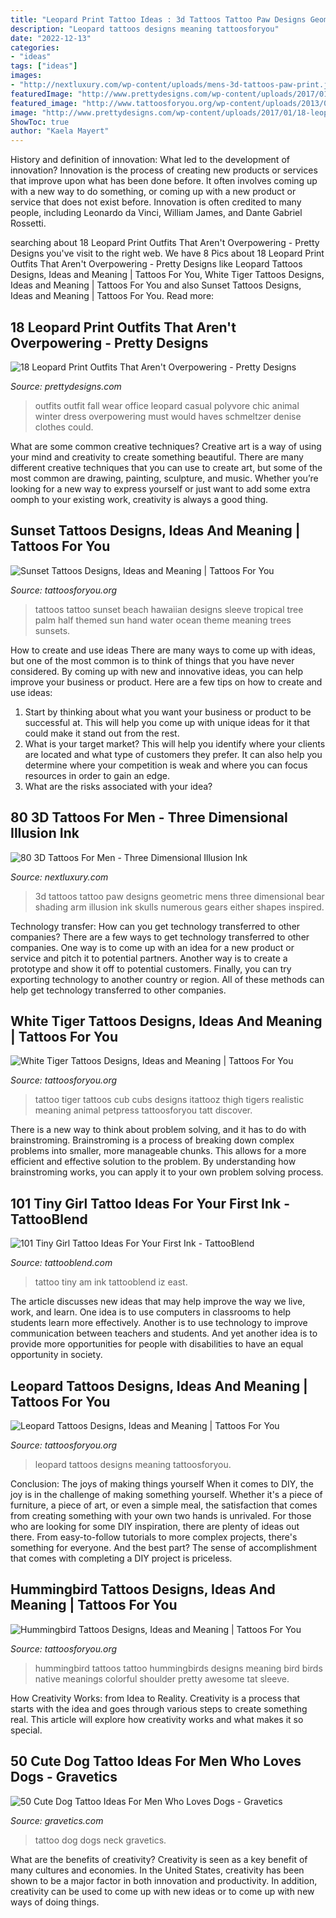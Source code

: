 ```yaml
---
title: "Leopard Print Tattoo Ideas : 3d Tattoos Tattoo Paw Designs Geometric Mens Three Dimensional Bear Shading Arm Illusion Ink Skulls Numerous Gears Either Shapes Inspired"
description: "Leopard tattoos designs meaning tattoosforyou"
date: "2022-12-13"
categories:
- "ideas"
tags: ["ideas"]
images:
- "http://nextluxury.com/wp-content/uploads/mens-3d-tattoos-paw-print.jpg"
featuredImage: "http://www.prettydesigns.com/wp-content/uploads/2017/01/18-leopard-print-outfits-that-arent-overpowering.jpg"
featured_image: "http://www.tattoosforyou.org/wp-content/uploads/2013/09/Hummingbirds-Tattoo.jpg"
image: "http://www.prettydesigns.com/wp-content/uploads/2017/01/18-leopard-print-outfits-that-arent-overpowering.jpg"
ShowToc: true
author: "Kaela Mayert"
---
```



History and definition of innovation: What led to the development of innovation?
Innovation is the process of creating new products or services that improve upon what has been done before. It often involves coming up with a new way to do something, or coming up with a new product or service that does not exist before. Innovation is often credited to many people, including Leonardo da Vinci, William James, and Dante Gabriel Rossetti.

	

		
searching about 18 Leopard Print Outfits That Aren&#039;t Overpowering - Pretty Designs you've visit to the right web. We have 8 Pics about 18 Leopard Print Outfits That Aren&#039;t Overpowering - Pretty Designs like Leopard Tattoos Designs, Ideas and Meaning | Tattoos For You, White Tiger Tattoos Designs, Ideas and Meaning | Tattoos For You and also Sunset Tattoos Designs, Ideas and Meaning | Tattoos For You. Read more:
		
    
## 18 Leopard Print Outfits That Aren&#039;t Overpowering - Pretty Designs

<img loading=lazy src="http://www.prettydesigns.com/wp-content/uploads/2017/01/18-leopard-print-outfits-that-arent-overpowering.jpg" onerror="this.onerror=null;this.src='https://tse3.mm.bing.net/th?id=OIP.T2QtcIfI_9uLE8wPI5I6iQHaLT&amp;pid=15.1';" alt="18 Leopard Print Outfits That Aren&#039;t Overpowering - Pretty Designs">

_Source: prettydesigns.com_

>outfits outfit fall wear office leopard casual polyvore chic animal winter dress overpowering must would haves schmeltzer denise clothes could. 

	

What are some common creative techniques?
Creative art is a way of using your mind and creativity to create something beautiful. There are many different creative techniques that you can use to create art, but some of the most common are drawing, painting, sculpture, and music. Whether you’re looking for a new way to express yourself or just want to add some extra oomph to your existing work, creativity is always a good thing.

    
## Sunset Tattoos Designs, Ideas And Meaning | Tattoos For You

<img loading=lazy src="https://www.tattoosforyou.org/wp-content/uploads/2016/03/Sunset-Tattoos-Pictures.jpg" onerror="this.onerror=null;this.src='https://tse3.mm.bing.net/th?id=OIP.nk0Va-fBOQ1wvprVVHkgggHaJ6&amp;pid=15.1';" alt="Sunset Tattoos Designs, Ideas and Meaning | Tattoos For You">

_Source: tattoosforyou.org_

>tattoos tattoo sunset beach hawaiian designs sleeve tropical tree palm half themed sun hand water ocean theme meaning trees sunsets. 

	

How to create and use ideas
There are many ways to come up with ideas, but one of the most common is to think of things that you have never considered. By coming up with new and innovative ideas, you can help improve your business or product. Here are a few tips on how to create and use ideas: 
1. Start by thinking about what you want your business or product to be successful at. This will help you come up with unique ideas for it that could make it stand out from the rest. 
2. What is your target market? This will help you identify where your clients are located and what type of customers they prefer. It can also help you determine where your competition is weak and where you can focus resources in order to gain an edge. 
3. What are the risks associated with your idea?

    
## 80 3D Tattoos For Men - Three Dimensional Illusion Ink

<img loading=lazy src="http://nextluxury.com/wp-content/uploads/mens-3d-tattoos-paw-print.jpg" onerror="this.onerror=null;this.src='https://tse2.mm.bing.net/th?id=OIP.8MMThXwV5NC1CwZYXgo50QAAAA&amp;pid=15.1';" alt="80 3D Tattoos For Men - Three Dimensional Illusion Ink">

_Source: nextluxury.com_

>3d tattoos tattoo paw designs geometric mens three dimensional bear shading arm illusion ink skulls numerous gears either shapes inspired. 

	

Technology transfer: How can you get technology transferred to other companies?
There are a few ways to get technology transferred to other companies. One way is to come up with an idea for a new product or service and pitch it to potential partners. Another way is to create a prototype and show it off to potential customers. Finally, you can try exporting technology to another country or region. All of these methods can help get technology transferred to other companies.

    
## White Tiger Tattoos Designs, Ideas And Meaning | Tattoos For You

<img loading=lazy src="https://www.tattoosforyou.org/wp-content/uploads/2016/03/White-Tiger-Tattoos-for-Girls.jpg" onerror="this.onerror=null;this.src='https://tse2.mm.bing.net/th?id=OIP.ZDZUFDW6akgsjM4Ovb2AzgHaLE&amp;pid=15.1';" alt="White Tiger Tattoos Designs, Ideas and Meaning | Tattoos For You">

_Source: tattoosforyou.org_

>tattoo tiger tattoos cub cubs designs itattooz thigh tigers realistic meaning animal petpress tattoosforyou tatt discover. 

	

There is a new way to think about problem solving, and it has to do with brainstroming. Brainstroming is a process of breaking down complex problems into smaller, more manageable chunks. This allows for a more efficient and effective solution to the problem. By understanding how brainstroming works, you can apply it to your own problem solving process.

    
## 101 Tiny Girl Tattoo Ideas For Your First Ink - TattooBlend

<img loading=lazy src="http://tattooblend.com/wp-content/uploads/2016/06/Tiny-girl-tattoo-design-3.jpg" onerror="this.onerror=null;this.src='https://tse3.mm.bing.net/th?id=OIP._wA3AJZ0brkKS-Mji86WPQHaJN&amp;pid=15.1';" alt="101 Tiny Girl Tattoo Ideas For Your First Ink - TattooBlend">

_Source: tattooblend.com_

>tattoo tiny am ink tattooblend iz east. 

	

The article discusses new ideas that may help improve the way we live, work, and learn. One idea is to use computers in classrooms to help students learn more effectively. Another is to use technology to improve communication between teachers and students. And yet another idea is to provide more opportunities for people with disabilities to have an equal opportunity in society.

    
## Leopard Tattoos Designs, Ideas And Meaning | Tattoos For You

<img loading=lazy src="https://www.tattoosforyou.org/wp-content/uploads/2013/11/Leopard-Tattoos-Designs.jpg" onerror="this.onerror=null;this.src='https://tse4.mm.bing.net/th?id=OIP.pN0uiXtk8dsbZGVlIg0lnwHaJ4&amp;pid=15.1';" alt="Leopard Tattoos Designs, Ideas and Meaning | Tattoos For You">

_Source: tattoosforyou.org_

>leopard tattoos designs meaning tattoosforyou. 

	

Conclusion: The joys of making things yourself
When it comes to DIY, the joy is in the challenge of making something yourself. Whether it's a piece of furniture, a piece of art, or even a simple meal, the satisfaction that comes from creating something with your own two hands is unrivaled.
For those who are looking for some DIY inspiration, there are plenty of ideas out there. From easy-to-follow tutorials to more complex projects, there's something for everyone. And the best part? The sense of accomplishment that comes with completing a DIY project is priceless.

    
## Hummingbird Tattoos Designs, Ideas And Meaning | Tattoos For You

<img loading=lazy src="http://www.tattoosforyou.org/wp-content/uploads/2013/09/Hummingbirds-Tattoo.jpg" onerror="this.onerror=null;this.src='https://tse2.mm.bing.net/th?id=OIP.MnuO7t2lq6JLF5I2jIzMAwHaJ4&amp;pid=15.1';" alt="Hummingbird Tattoos Designs, Ideas and Meaning | Tattoos For You">

_Source: tattoosforyou.org_

>hummingbird tattoos tattoo hummingbirds designs meaning bird birds native meanings colorful shoulder pretty awesome tat sleeve. 

	

How Creativity Works: from Idea to Reality.
Creativity is a process that starts with the idea and goes through various steps to create something real. This article will explore how creativity works and what makes it so special.

    
## 50 Cute Dog Tattoo Ideas For Men Who Loves Dogs - Gravetics

<img loading=lazy src="https://www.gravetics.com/wp-content/uploads/2017/06/Wonderful-Dog-Tattoo-On-Neck.jpg" onerror="this.onerror=null;this.src='https://tse2.mm.bing.net/th?id=OIP.-6KfnUc9ej6tl5oQeyO1ugHaJ4&amp;pid=15.1';" alt="50 Cute Dog Tattoo Ideas For Men Who Loves Dogs - Gravetics">

_Source: gravetics.com_

>tattoo dog dogs neck gravetics. 

	

What are the benefits of creativity?
Creativity is seen as a key benefit of many cultures and economies. In the United States, creativity has been shown to be a major factor in both innovation and productivity. In addition, creativity can be used to come up with new ideas or to come up with new ways of doing things.

